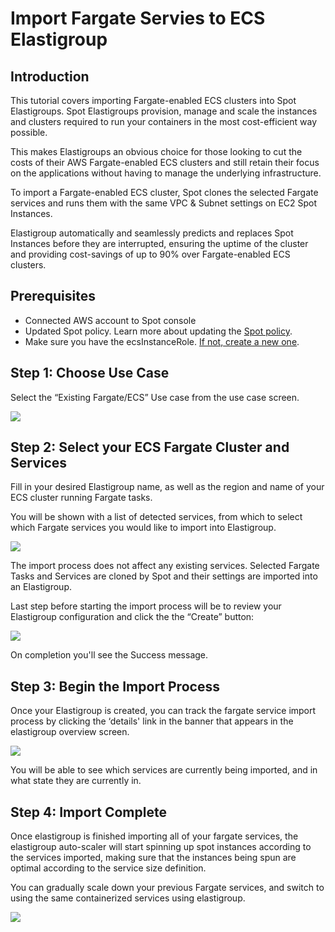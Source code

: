 # Import Fargate Servies to ECS Elastigroup

## Introduction

This tutorial covers importing Fargate-enabled ECS clusters into Spot Elastigroups. Spot Elastigroups provision, manage and scale the instances and clusters required to run your containers in the most cost-efficient way possible.

This makes Elastigroups an obvious choice for those looking to cut the costs of their AWS Fargate-enabled ECS clusters and still retain their focus on the applications without having to manage the underlying infrastructure.

To import a Fargate-enabled ECS cluster, Spot clones the selected Fargate services and runs them with the same VPC & Subnet settings on EC2 Spot Instances.

Elastigroup automatically and seamlessly predicts and replaces Spot Instances before they are interrupted, ensuring the uptime of the cluster and providing cost-savings of up to 90% over Fargate-enabled ECS clusters.

## Prerequisites

- Connected AWS account to Spot console
- Updated Spot policy. Learn more about updating the [Spot policy](elastigroup/tutorials/elastigroup-tasks/update-spot-policy).
- Make sure you have the ecsInstanceRole. [If not, create a new one](https://docs.aws.amazon.com/batch/latest/userguide/instance_IAM_role.html).

## Step 1: Choose Use Case

Select the “Existing Fargate/ECS” Use case from the use case screen.

<img src="/elastigroup/_media/import-fargate-services-to-ecs-elastigroup_1.png" />

## Step 2: Select your ECS Fargate Cluster and Services

Fill in your desired Elastigroup name, as well as the region and name of your ECS cluster running Fargate tasks.

You will be shown with a list of detected services, from which to select which Fargate services you would like to import into Elastigroup.

<img src="/elastigroup/_media/import-fargate-services-to-ecs-elastigroup_2.png" />

The import process does not affect any existing services. Selected Fargate Tasks and Services are cloned by Spot and their settings are imported into an Elastigroup.

Last step before starting the import process will be to review your Elastigroup configuration and click the the “Create” button:

<img src="/elastigroup/_media/import-fargate-services-to-ecs-elastigroup_3.png" />

On completion you'll see the Success message.

## Step 3: Begin the Import Process

Once your Elastigroup is created, you can track the fargate service import process by clicking the ‘details' link in the banner that appears in the elastigroup overview screen.

<img src="/elastigroup/_media/import-fargate-services-to-ecs-elastigroup_4.png" />

You will be able to see which services are currently being imported, and in what state they are currently in.

## Step 4: Import Complete

Once elastigroup is finished importing all of your fargate services, the elastigroup auto-scaler will start spinning up spot instances according to the services imported, making sure that the instances being spun are optimal according to the service size definition.

You can gradually scale down your previous Fargate services, and switch to using the same containerized services using elastigroup.

<img src="/elastigroup/_media/import-fargate-services-to-ecs-elastigroup_5.png" />
